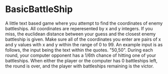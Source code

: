 # BasicBattleShip
A little text based game where you attempt to find the coordinates of enemy battleships.
All coordinates are reperesented by x and y integers.
If you miss, the euclidean distance between your guess and the closest enemy battleship is given.
Make sure all of the coordinates you enter are pairs of x and y values with x and y within the range of 0 to 99. An example input is as follows, the input being the text within the quotes. "50,50". During each round, your computer opponent has a 1/6th chance of hitting one of your battleships. When either the player or the computer has 0 battleships left, the round is over, and the player with battleships remaining is the victor.
